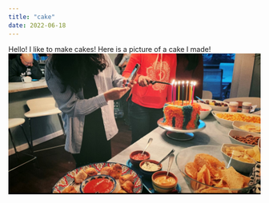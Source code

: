 ```yaml
---
title: "cake"
date: 2022-06-18
---
```

Hello! I like to make cakes! Here is a picture of a cake I made!
![Alt Text](/_posts/cakepicture.jpg)
